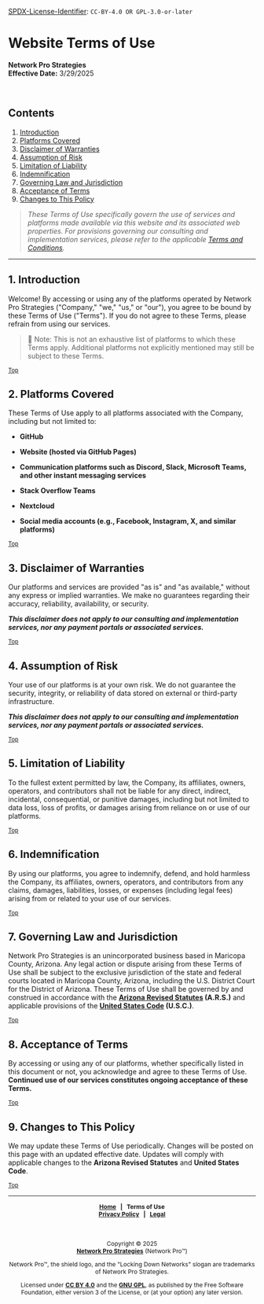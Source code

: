 <!-- =========================================================================
SPDX-License-Identifier: CC-BY-4.0 OR GPL-3.0-or-later
This file is part of Network Pro.
========================================================================== -->

<!--
Copyright © 2025 Network Pro Strategies (Network Pro)

---

I. Creative Commons Attribution 4.0 International

Network Pro (the "Licensed Material") is licensed under Creative Commons Attribution 4.0 International ("CC BY 4.0"). To view a copy of this license, visit https://creativecommons.org/licenses/by/4.0/.

Per the terms of the License, you are free to distribute, remix, adapt, and build upon the Licensed Material for any purpose, even commercially. You must give appropriate credit, provide a link to the License, and indicate if changes were made.

The Licensor offers the Licensed Material as-is and as-available, and makes no representations or warranties of any kind concerning the Licensed Material, whether express, implied, statutory, or other. This includes, without limitation, warranties of title, merchantability, fitness for a particular purpose, non-infringement, absence of latent or other defects, accuracy, or the presence or absence of errors, whether or not known or discoverable.

Permissions beyond the scope of this License—or instead of those permitted by this License—may be available as further defined within this document.

  SPDX Reference: https://spdx.org/licenses/CC-BY-4.0.html
  Canonical URL: https://creativecommons.org/licenses/by/4.0/

---

II. GNU General Public License

Network Pro is free software: you can redistribute it and/or modify it under the terms of the GNU General Public License ("GNU GPL") as published by the Free Software Foundation, either version 3 of the License, or (at your option) any later version.

This material is distributed in the hope that it will be useful, but WITHOUT ANY WARRANTY; without even the implied warranty of MERCHANTABILITY or
FITNESS FOR A PARTICULAR PURPOSE.

See the GNU General Public License for more details.

  SPDX Reference: https://spdx.org/licenses/GPL-3.0-or-later.html
  Canonical URL: https://www.gnu.org/licenses/gpl-3.0.html

---

Author: Scott Lopez
Email: <contact@neteng.pro>
Web: <https://bio.neteng.pro>
-->

[SPDX-License-Identifier](https://spdx.dev/learn/handling-license-info/):
`CC-BY-4.0 OR GPL-3.0-or-later`

<a name="top"></a>

# Website Terms of Use

**Network Pro Strategies**  
**Effective Date:** 3/29/2025

&nbsp;

## Contents

1. [Introduction](#intro)
2. [Platforms Covered](#platforms)
3. [Disclaimer of Warranties](#disclaim)
4. [Assumption of Risk](#risk)
5. [Limitation of Liability](#limit)
6. [Indemnification](#indemnify)
7. [Governing Law and Jurisdiction](#law)
8. [Acceptance of Terms](#terms)
9. [Changes to This Policy](#changes)

> _These Terms of Use specifically govern the use of services and platforms made available via this website and its associated web properties. For provisions governing our consulting and implementation services, please refer to the applicable [Terms and Conditions](https://netwk.pro/terms.html)._

---

<a name="intro"></a>

## 1. Introduction

Welcome! By accessing or using any of the platforms operated by Network Pro Strategies ("Company," "we," "us," or "our"), you agree to be bound by these Terms of Use ("Terms"). If you do not agree to these Terms, please refrain from using our services.

> 📌 Note: This is not an exhaustive list of platforms to which these Terms
> apply. Additional platforms not explicitly mentioned may still be subject to
> these Terms.

<sub>[Top](#top)</sub>

<a name="platforms"></a>

## 2. Platforms Covered

These Terms of Use apply to all platforms associated with the Company, including but not limited to:

- **GitHub**

- **Website (hosted via GitHub Pages)**

- **Communication platforms such as Discord, Slack, Microsoft Teams, and other instant messaging services**

- **Stack Overflow Teams**

- **Nextcloud**

- **Social media accounts (e.g., Facebook, Instagram, X, and similar platforms)**

<sub>[Top](#top)</sub>

<a name="disclaim"></a>

## 3. Disclaimer of Warranties

Our platforms and services are provided "as is" and "as available," without any express or implied warranties. We make no guarantees regarding their accuracy, reliability, availability, or security.

**_This disclaimer does not apply to our consulting and implementation services, nor any payment portals or associated services._**

<sub>[Top](#top)</sub>

<a name="risk"></a>

## 4. Assumption of Risk

Your use of our platforms is at your own risk. We do not guarantee the security, integrity, or reliability of data stored on external or third-party infrastructure.

**_This disclaimer does not apply to our consulting and implementation services, nor any payment portals or associated services._**

<sub>[Top](#top)</sub>

<a name="limit"></a>

## 5. Limitation of Liability

To the fullest extent permitted by law, the Company, its affiliates, owners, operators, and contributors shall not be liable for any direct, indirect, incidental, consequential, or punitive damages, including but not limited to data loss, loss of profits, or damages arising from reliance on or use of our platforms.

<sub>[Top](#top)</sub>

<a name="indemnify"></a>

## 6. Indemnification

By using our platforms, you agree to indemnify, defend, and hold
harmless the Company, its affiliates, owners, operators, and contributors from any claims, damages, liabilities, losses, or expenses (including legal fees) arising from or related to your use of our services.

<sub>[Top](#top)</sub>

<a name="law"></a>

## 7. Governing Law and Jurisdiction

Network Pro Strategies is an unincorporated business based in Maricopa County, Arizona. Any legal action or dispute arising from these Terms of Use shall be subject to the exclusive jurisdiction of the state and federal courts located in Maricopa County, Arizona, including the U.S. District Court for the District of Arizona. These Terms of Use shall be governed by and construed in accordance with the **[Arizona Revised Statutes](https://www.azleg.gov/arstitle/) (A.R.S.)** and applicable provisions of the **[United States Code](https://uscode.house.gov/) (U.S.C.)**.

<sub>[Top](#top)</sub>

<a name="terms"></a>

## 8. Acceptance of Terms

By accessing or using any of our platforms, whether specifically listed in this document or not, you acknowledge and agree to these Terms of Use. **Continued use of our services constitutes ongoing acceptance of
these Terms.**

<sub>[Top](#top)</sub>

<a name="changes"></a>

## 9. Changes to This Policy

We may update these Terms of Use periodically. Changes will be posted on this page with an updated effective date. Updates will comply with applicable changes to the **Arizona Revised Statutes** and **United States Code**.

<sub>[Top](#top)</sub>

---

<div style="font-size: 12px; font-weight: bold; text-align: center;">

[Home](https://netwk.pro) &nbsp; | &nbsp; Terms of Use  
[Privacy Policy](https://github.com/netwk-pro/netwk-pro-legal/blob/master/PRIVACY.md) &nbsp; | &nbsp; [Legal](https://github.com/netwk-pro/netwk-pro-legal/blob/master/LICENSE.md)

</div>

&nbsp;

<div style="font-size: 12px; text-align: center;">

Copyright &copy; 2025  
**[Network Pro Strategies](https://netwk.pro/)** (Network Pro&trade;)

Network Pro&trade;, the shield logo, and the "Locking Down Networks" slogan are trademarks of Network Pro Strategies.

Licensed under **[CC BY 4.0](https://creativecommons.org/licenses/by/4.0/)** and the **[GNU GPL](https://spdx.org/licenses/GPL-3.0-or-later.html)**, as published by the Free Software Foundation, either version 3 of the License, or (at your option) any later version.

</div>
